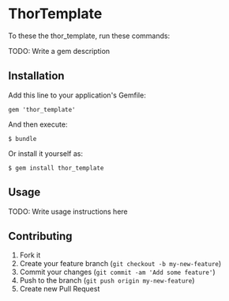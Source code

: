 # ThorTemplate

To these the thor_template, run these commands:



TODO: Write a gem description

## Installation

Add this line to your application's Gemfile:

    gem 'thor_template'

And then execute:

    $ bundle

Or install it yourself as:

    $ gem install thor_template

## Usage

TODO: Write usage instructions here

## Contributing

1. Fork it
2. Create your feature branch (`git checkout -b my-new-feature`)
3. Commit your changes (`git commit -am 'Add some feature'`)
4. Push to the branch (`git push origin my-new-feature`)
5. Create new Pull Request
